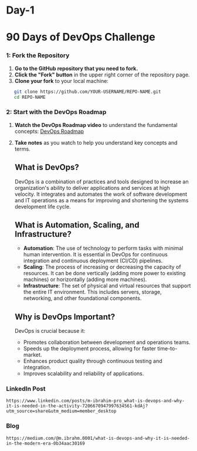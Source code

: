 # Day-1
# 90 Days of DevOps Challenge

### 1: Fork the Repository

1. **Go to the GitHub repository that you need to fork.**
2. **Click the "Fork" button** in the upper right corner of the repository page.
3. **Clone your fork** to your local machine:
```bash
   git clone https://github.com/YOUR-USERNAME/REPO-NAME.git
   cd REPO-NAME
```

### 2: Start with the DevOps Roadmap

1. **Watch the DevOps Roadmap video** to understand the fundamental concepts:
   [DevOps Roadmap](https://youtu.be/0yWAtQ6wYNM?si=JasHQb1ExXqEI1Op)
2. **Take notes** as you watch to help you understand key concepts and terms.

   ## What is DevOps?

   DevOps is a combination of practices and tools designed to increase an organization's ability to deliver applications and services at high velocity. It integrates and automates the work of software development and IT operations as a means for improving and shortening the systems development life cycle.

   ## What is Automation, Scaling, and Infrastructure?

   - **Automation**: The use of technology to perform tasks with minimal human intervention. It is essential in DevOps for continuous integration and continuous deployment (CI/CD) pipelines.
   - **Scaling**: The process of increasing or decreasing the capacity of resources. It can be done vertically (adding more power to existing machines) or horizontally (adding more machines).
   - **Infrastructure**: The set of physical and virtual resources that support the entire IT environment. This includes servers, storage, networking, and other foundational components.

   ## Why is DevOps Important?

   DevOps is crucial because it:
   - Promotes collaboration between development and operations teams.
   - Speeds up the deployment process, allowing for faster time-to-market.
   - Enhances product quality through continuous testing and integration.
   - Improves scalability and reliability of applications.

### LinkedIn Post
```
https://www.linkedin.com/posts/m-ibrahim-pro_what-is-devops-and-why-it-is-needed-in-the-activity-7206670947997634561-kdAj?utm_source=share&utm_medium=member_desktop
```

### Blog
```
https://medium.com/@m.ibrahm.0001/what-is-devops-and-why-it-is-needed-in-the-modern-era-0b34aac30169
```
